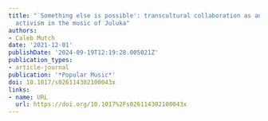 ```yaml
---
title: "`Something else is possible': transcultural collaboration as anti-apartheid
  activism in the music of Juluka"
authors:
- Caleb Mutch
date: '2021-12-01'
publishDate: '2024-09-19T12:19:28.005021Z'
publication_types:
- article-journal
publication: '*Popular Music*'
doi: 10.1017/s026114302100043x
links:
- name: URL
  url: https://doi.org/10.1017%2Fs026114302100043x
---
```

